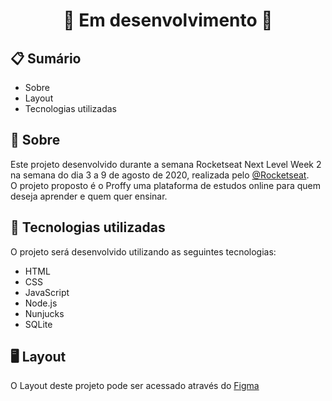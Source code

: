 # <center>🚧 Em desenvolvimento 🚧</center>
## 📋 Sumário
- Sobre
- Layout
- Tecnologias utilizadas

## 📖 Sobre
Este projeto desenvolvido durante a semana Rocketseat Next Level Week 2  na semana do dia 3 a 9 de agosto de 2020, realizada pelo [@Rocketseat](https://github.com/Rocketseat).<br/>
O projeto proposto é o Proffy uma plataforma de estudos online para quem deseja aprender e quem quer ensinar.

## 🚀 Tecnologias utilizadas
O projeto será desenvolvido utilizando as seguintes tecnologias:
- HTML
- CSS
- JavaScript
- Node.js
- Nunjucks
- SQLite

## 🖥️ Layout
O Layout deste projeto pode ser acessado através do [Figma](https://www.figma.com/file/kFFLTmZKTmPsEJB5R81JNj/Proffy-Web-(Copy)?node-id=0%3A1) <br/>
